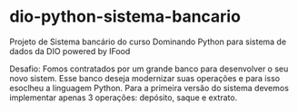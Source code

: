 # dio-python-sistema-bancario
Projeto de Sistema bancário do curso Dominando Python para sistema de dados da DIO powered by IFood

Desafio:
Fomos contratados por um grande banco para desenvolver o seu novo sistem. Esse banco deseja modernizar
suas operações e para isso esoclheu a linguagem Python. Para a primeira versão do sistema devemos implementar apenas 3 operações: depósito, saque e extrato.
